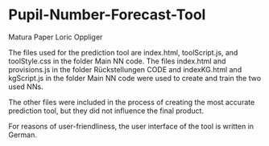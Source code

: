 # Pupil-Number-Forecast-Tool
Matura Paper Loric Oppliger

The files used for the prediction tool are index.html, toolScript.js, and toolStyle.css in the folder Main NN code.
The files index.html and provisions.js in the folder Rückstellungen CODE and indexKG.html and kgScript.js in the folder Main NN code were used to create and train the two used NNs.

The other files were included in the process of creating the most accurate prediction tool, but they did not influence the final product.

For reasons of user-friendliness, the user interface of the tool is written in German.

